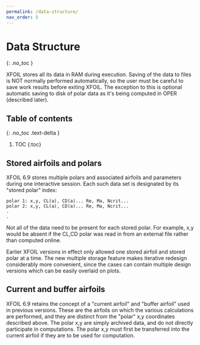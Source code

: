 ```yaml
---
permalink: /data-structure/
nav_order: 5
---
```


# Data Structure
{: .no_toc }

XFOIL stores all its data in RAM during execution. Saving of the data
to files is NOT normally performed automatically, so the user must be
careful to save work results before exiting XFOIL. The exception to
this is optional automatic saving to disk of polar data as it's being
computed in OPER (described later).

## Table of contents
{: .no_toc .text-delta }

1. TOC
{:toc}

## Stored airfoils and polars

XFOIL 6.9 stores multiple polars and associated airfoils and parameters
during one interactive session. Each such data set is designated by its
"stored polar" index:

```
polar 1: x,y, CL(a), CD(a)... Re, Ma, Ncrit...
polar 2: x,y, CL(a), CD(a)... Re, Ma, Ncrit...
.
.
```

Not all of the data need to be present for each stored polar.
For example, x,y would be absent if the CL,CD polar was read in
from an external file rather than computed online.

Earlier XFOIL versions in effect only allowed one stored airfoil
and stored polar at a time. The new multiple storage feature makes
iterative redesign considerably more convenient, since the cases
can contain multiple design versions which can be easily overlaid
on plots.

## Current and buffer airfoils

XFOIL 6.9 retains the concept of a "current airfoil"
and "buffer airfoil" used in previous versions.
These are the airfoils on which the various calculations
are performed, and they are distinct from the "polar" x,y coordinates
described above. The polar x,y are simply archived data,
and do not directly participate in computations. The polar
x,y must first be transferred into the current airfoil if
they are to be used for computation.
